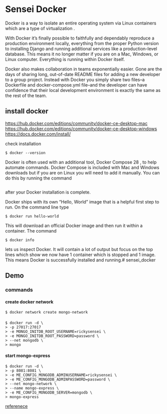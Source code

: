 # Sensei Docker
Docker is a way to isolate an entire operating system via Linux containers which are a type of virtualization .

With Docker it’s finally possible to faithfully and dependably reproduce a production environment locally, everything from the proper Python version to installing Django and running additional services like a production-level database. This means it no longer matter if you are on a Mac, Windows, or Linux computer. Everything is running within Docker itself.

Docker also makes collaboration in teams exponentially easier. Gone are the days of sharing long, out-of-date README files for adding a new developer to a group project. Instead with Docker you simply share two files–a Dockerfile and docker-compose.yml file–and the developer can have confidence that their local development environment is exactly the same as the rest of the team.

## install docker
https://hub.docker.com/editions/community/docker-ce-desktop-mac
https://hub.docker.com/editions/community/docker-ce-desktop-windows
https://docs.docker.com/install/

check installation

```
$ docker --version
```
Docker is often used with an additional tool, Docker Compose 28 , to help automate commands. Docker Compose is included with Mac and Windows downloads but if you are on Linux you will need to add it manually. You can do this by running the command 
```sudo pip install docker-compose 
```
after your Docker installation is complete.

Docker ships with its own “Hello, World” image that is a helpful first step to run. On the command line type 
```
$ docker run hello-world
``` 
This will download an official Docker image and then run it within a container. The command
```
$ docker info 
``` 
lets us inspect Docker. It will contain a lot of output but focus on the top lines which show we now have 1 container which is stopped and 1 image.
This means Docker is successfully installed and running.# sensei_docker

## Demo

### commands

#### create docker network
```
$ docker network create mongo-network
```

####
```
$ docker run -d \
> -p 27017:27017
> -e MONGO_INITDB_ROOT_USERNAME=rickysensei \
> -e MONGO_INITDB_ROOT_PASSWORD=password \
> --net mongodb \
> mongo
```

#### start mongo-express
```
$ docker run -d \
> -p 8081:8081 \
> -e ME_CONFIG_MONGODB_ADMINUSERNAME=rickysensei \
> -e ME_CONFIG_MONGODB_ADMINPASSWORD=password \
> --net mongo-network \
> --name mongo-express \
> -e ME_CONFIG_MONGODB_SERVER=mongodb \
> mongo-express
```
[referenece](https://www.digitalocean.com/community/tutorials/how-to-install-and-use-docker-on-ubuntu-20-04)
